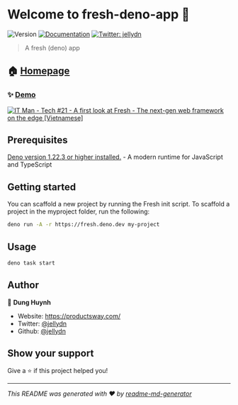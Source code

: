 # Welcome to fresh-deno-app 👋

![Version](https://img.shields.io/badge/version-0.0.1-blue.svg?cacheSeconds=2592000)
[![Documentation](https://img.shields.io/badge/documentation-yes-brightgreen.svg)](https://fresh.deno.dev)
[![Twitter: jellydn](https://img.shields.io/twitter/follow/jellydn.svg?style=social)](https://twitter.com/jellydn)

> A fresh (deno) app

## 🏠 [Homepage](https://github.com/lucacasonato/fresh)
### ✨ [Demo](https://fresh-deno-app.deno.dev/)

[![IT Man - Tech #21 - A first look at Fresh - The next-gen web framework on the edge [Vietnamese]](https://i.ytimg.com/vi/d7CBpxbqtgA/mqdefault.jpg)](https://www.youtube.com/watch?v=d7CBpxbqtgA)

## Prerequisites

[Deno version 1.22.3 or higher installed.](https://deno.land/#installation) - A modern runtime for JavaScript and TypeScript

## Getting started
You can scaffold a new project by running the Fresh init script. To scaffold a project in the myproject folder, run the following:

```sh
deno run -A -r https://fresh.deno.dev my-project
```

## Usage

```sh
deno task start
```

## Author

👤 **Dung Huynh**

- Website: https://productsway.com/
- Twitter: [@jellydn](https://twitter.com/jellydn)
- Github: [@jellydn](https://github.com/jellydn)

## Show your support

Give a ⭐️ if this project helped you!

---

_This README was generated with ❤️ by [readme-md-generator](https://github.com/kefranabg/readme-md-generator)_
